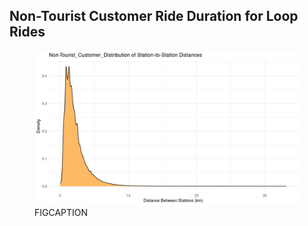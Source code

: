 ## Non-Tourist Customer Ride Duration for Loop Rides

<figure class="float-right">
  <a href="../images/Non-Tourist_Customer_Distribution_Station_to_Station_Distance.png" target="_blank" title="Select image to open full sized chart">
  <img src="../images/thumbnails/Non-Tourist_Customer_Distribution_Station_to_Station_Distance.png" alt="ALT_TEXT">
  </a>
  <figcaption>
  FIGCAPTION
  </figcaption>
</figure>


<br style="clear: both;"></br>

